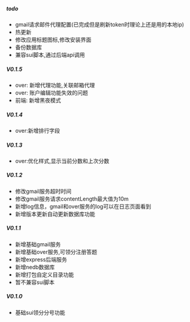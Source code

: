 ##### todo
+ gmail请求邮件代理配置(已完成但是刷新token时理论上还是用的本地ip)
+ 热更新
+ 修改应用标题图标,修改安装界面
+ 备份数据库
+ 兼容sui脚本,通过后端api调用


##### V0.1.5
+ over: 新增代理功能,关联邮箱代理
+ over: 账户编辑功能失效的问题
+ 前端: 新增黑夜模式

##### V0.1.4
+ over:新增排行字段
##### V0.1.3
+ over:优化样式,显示当前分数和上次分数
##### V0.1.2
+ 修改gmail服务超时时间
+ 修改gmail服务请求contentLength最大值为10m
+ 新增log信息，gmail和over服务的log可以在日志页面看到
+ 新增版本更新自动更新数据库功能
##### V0.1.1
+ 新增基础gmail服务
+ 新增基础over服务,可领分注册答题
+ 新增express后端服务
+ 新增nedb数据库
+ 新增打包自定义目录功能
+ 暂不兼容sui脚本
##### V0.1.0
+ 基础sui领分分号功能